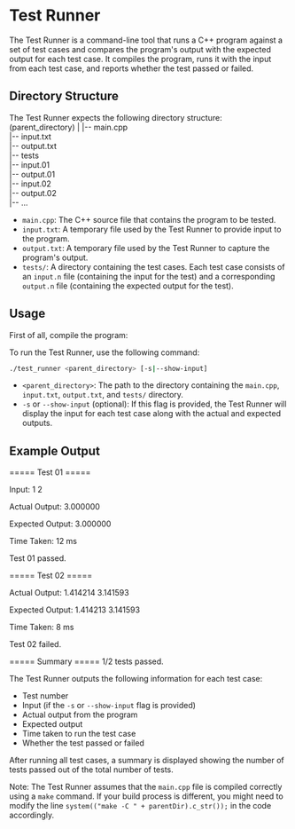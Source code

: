 # Test Runner

The Test Runner is a command-line tool that runs a C++ program against a set of test cases and compares the program's output with the expected output for each test case. It compiles the program, runs it with the input from each test case, and reports whether the test passed or failed.

## Directory Structure

The Test Runner expects the following directory structure:
(parent_directory)
|
|-- main.cpp  
|-- input.txt  
|-- output.txt  
|-- tests  
    |-- input.01  
    |-- output.01  
    |-- input.02  
    |-- output.02  
    |-- ...  

- `main.cpp`: The C++ source file that contains the program to be tested.
- `input.txt`: A temporary file used by the Test Runner to provide input to the program.
- `output.txt`: A temporary file used by the Test Runner to capture the program's output.
- `tests/`: A directory containing the test cases. Each test case consists of an `input.n` file (containing the input for the test) and a corresponding `output.n` file (containing the expected output for the test).

## Usage
First of all, compile the program:


To run the Test Runner, use the following command:
```bash
./test_runner <parent_directory> [-s|--show-input]
```
- `<parent_directory>`: The path to the directory containing the `main.cpp`, `input.txt`, `output.txt`, and `tests/` directory.
- `-s` or `--show-input` (optional): If this flag is provided, the Test Runner will display the input for each test case along with the actual and expected outputs.
## Example Output
===== Test 01 =====

Input:
1 2

Actual Output:
3.000000

Expected Output:
3.000000

Time Taken: 12 ms

Test 01 passed.

===== Test 02 =====

Actual Output:
1.414214 3.141593

Expected Output:
1.414213 3.141593

Time Taken: 8 ms

Test 02 failed.

===== Summary =====
1/2 tests passed.

The Test Runner outputs the following information for each test case:

- Test number
- Input (if the `-s` or `--show-input` flag is provided)
- Actual output from the program
- Expected output
- Time taken to run the test case
- Whether the test passed or failed

After running all test cases, a summary is displayed showing the number of tests passed out of the total number of tests.

Note: The Test Runner assumes that the `main.cpp` file is compiled correctly using a `make` command. If your build process is different, you might need to modify the line `system(("make -C " + parentDir).c_str());` in the code accordingly.
